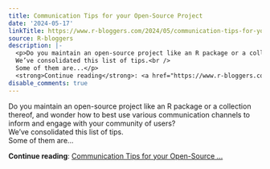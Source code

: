 ```yaml
---
title: Communication Tips for your Open-Source Project
date: '2024-05-17'
linkTitle: https://www.r-bloggers.com/2024/05/communication-tips-for-your-open-source-project/
source: R-bloggers
description: |-
  <p>Do you maintain an open-source project like an R package or a collection thereof, and wonder how to best use various communication channels to inform and engage with your community of users?<br />
  We’ve consolidated this list of tips.<br />
  Some of them are...</p>
  <strong>Continue reading</strong>: <a href="https://www.r-bloggers.com/2024/05/communication-tips-for-your-open-source-project/">Communication Tips for your Open-Source ...
disable_comments: true
---
```

<p>Do you maintain an open-source project like an R package or a collection thereof, and wonder how to best use various communication channels to inform and engage with your community of users?<br />
We’ve consolidated this list of tips.<br />
Some of them are...</p>
<strong>Continue reading</strong>: <a href="https://www.r-bloggers.com/2024/05/communication-tips-for-your-open-source-project/">Communication Tips for your Open-Source ...